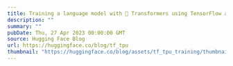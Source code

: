 ```yaml
---
title: Training a language model with 🤗 Transformers using TensorFlow and TPUs
description: ""
summary: ""
pubDate: Thu, 27 Apr 2023 00:00:00 GMT
source: Hugging Face Blog
url: https://huggingface.co/blog/tf_tpu
thumbnail: "https://huggingface.co/blog/assets/tf_tpu_training/thumbnail.png"
---
```


